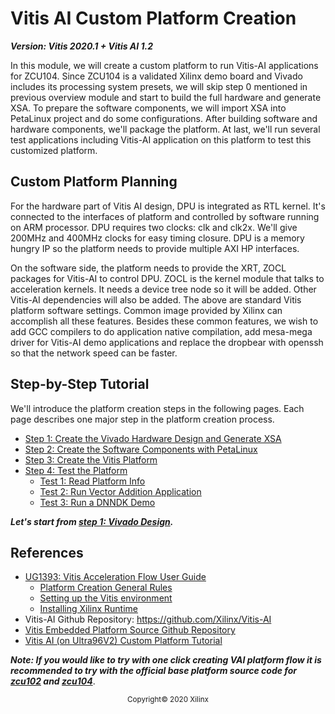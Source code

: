# Vitis AI Custom Platform Creation

***Version: Vitis 2020.1 + Vitis AI 1.2***

In this module, we will create a custom platform to run Vitis-AI applications for ZCU104. Since ZCU104 is a validated Xilinx demo board and Vivado includes its processing system presets, we will skip step 0 mentioned in previous overview module and start to build the full hardware and generate XSA. To prepare the software components, we will import XSA into PetaLinux project and do some configurations. After building software and hardware components, we'll package the platform. At last, we'll run several test applications including Vitis-AI application on this platform to test this customized platform.



## Custom Platform Planning

For the hardware part of Vitis AI design, DPU is integrated as RTL kernel. It's connected to the interfaces of platform and controlled by software running on ARM processor. DPU requires two clocks: clk and clk2x. We'll give 200MHz and 400MHz clocks for easy timing closure. DPU is a memory hungry IP so the platform needs to provide multiple AXI HP interfaces.

On the software side, the platform needs to provide the XRT, ZOCL packages for Vitis-AI to control DPU. ZOCL is the kernel module that talks to acceleration kernels. It needs a device tree node so it will be added. Other Vitis-AI dependencies will also be added. The above are standard Vitis platform software settings. Common image provided by Xilinx can accomplish all these features. Besides these common features, we wish to add GCC compilers to do application native compilation, add mesa-mega driver for Vitis-AI demo applications and replace the dropbear with openssh so that the network speed can be faster.



## Step-by-Step Tutorial

We'll introduce the platform creation steps in the following pages. Each page describes one major step in the platform creation process.  

- [Step 1: Create the Vivado Hardware Design and Generate XSA](./step1.md)
- [Step 2: Create the Software Components with PetaLinux](./step2.md)
- [Step 3: Create the Vitis Platform](./step3.md)
- [Step 4: Test the Platform](./step4.md)
  - [Test 1: Read Platform Info](step4.md#test-1-read-platform-info)
  - [Test 2: Run Vector Addition Application](step4.md#test-2-run-vector-addition-application)
  - [Test 3: Run a DNNDK Demo](step4.md#test-3-run-a-dnndk-demo)

***Let's start from [step 1: Vivado Design](./step1.md).***



## References

- [UG1393: Vitis Acceleration Flow User Guide](https://www.xilinx.com/html_docs/xilinx2020_1/vitis_doc/index.html)
  - [Platform Creation General Rules](https://www.xilinx.com/html_docs/xilinx2020_1/vitis_doc/vcm1596051749044.html)
  - [Setting up the Vitis environment](https://www.xilinx.com/html_docs/xilinx2020_1/vitis_doc/settingupvitisenvironment.html)
  - [Installing Xilinx Runtime](https://www.xilinx.com/html_docs/xilinx2020_1/vitis_doc/pjr1542153622642.html)
- Vitis-AI Github Repository: https://github.com/Xilinx/Vitis-AI
- [Vitis Embedded Platform Source Github Repository](https://github.com/Xilinx/Vitis_Embedded_Platform_Source)
- [Vitis AI (on Ultra96V2) Custom Platform Tutorial](https://github.com/Xilinx/Vitis-AI-Tutorials/tree/Vitis-AI-Custom-Platform)

***Note: If you would like to try with one click creating VAI platform flow it is recommended to try with the official base platform source code for [zcu102](https://github.com/Xilinx/Vitis_Embedded_Platform_Source/tree/2020.1/Xilinx_Official_Platforms/zcu102_base) and [zcu104](https://github.com/Xilinx/Vitis_Embedded_Platform_Source/tree/2020.1/Xilinx_Official_Platforms/zcu104_base)***.

<p align="center"><sup>Copyright&copy; 2020 Xilinx</sup></p>

